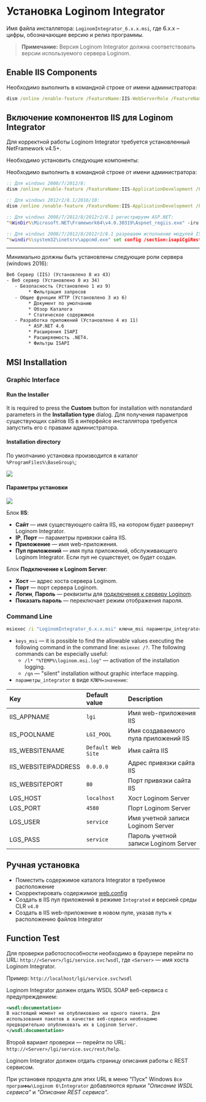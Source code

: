 # Установка Loginom Integrator

Имя файла инсталлятора: `LoginomIntegrator_6.x.x.msi`, где 6.x.x – цифры, обозначающие версию и релиз программы.

> **Примечание:** Версия Loginom Integrator должна соответствовать версии используемого сервера Loginom.

## Enable IIS Components

Необходимо выполнить в командной строке от имени администратора:

```cmd
dism /online /enable-feature /FeatureName:IIS-WebServerRole /FeatureName:IIS-WebServer /FeatureName:IIS-WebServerManagementTools /FeatureName:IIS-ManagementScriptingTools
```

## Включение компонентов IIS для Loginom Integrator

Для корректной работы Loginom Integrator требуется установленный NetFramework v4.5+.

Необходимо установить следующие компоненты:

Необходимо выполнить в командной строке от имени администратора:

```cmd
:: Для windows 2008/7/2012/8:
dism /online /enable-feature /FeatureName:IIS-ApplicationDevelopment /FeatureName:IIS-ISAPIExtensions /FeatureName:WAS-WindowsActivationService /FeatureName:WAS-ProcessModel /FeatureName:IIS-NetFxExtensibility /FeatureName:WAS-NetFxEnvironment /FeatureName:WAS-ConfigurationAPI /FeatureName:WCF-HTTP-Activation

:: Для windows 2012r2/8.1/2016/10:
dism /online /enable-feature /FeatureName:IIS-ApplicationDevelopment /FeatureName:IIS-ISAPIExtensions /FeatureName:WAS-WindowsActivationService /FeatureName:WAS-ProcessModel /FeatureName:IIS-ASPNET45 /FeatureName:IIS-NetFxExtensibility45 /FeatureName:NetFx4Extended-ASPNET45 /FeatureName:WCF-Services45 /FeatureName:IIS-ISAPIFilter /FeatureName:WCF-HTTP-Activation45 /all

:: Для windows 2008/7/2012/8/2012r2/8.1 регистрируем ASP.NET:
"%WinDir%\Microsoft.NET\Framework64\v4.0.30319\Aspnet_regiis.exe" -iru

:: Для windows 2008/7/2012/8/2012r2/8.1 разрешаем исполнение модулей ISAPI:
"%windir%\system32\inetsrv\appcmd.exe" set config /section:isapiCgiRestriction /[path='%WinDir%\Microsoft.NET\Framework64\v4.0.30319\aspnet_isapi.dll'].allowed:True
```

***

Минимально должны быть установлены следующие роли сервера (windows 2016):

```txt
Веб Сервер (IIS) (Установлено 8 из 43)
- Веб сервер (Установлено 8 из 34)
   - Безопасность (Установлено 1 из 9)
        * Фильтрация запросов
   - Общие функции HTTP (Установлено 3 из 6)
        * Документ по умолчанию
        * Обзор Каталога
        * Статическое содержимое
   - Разработка приложений (Установлено 4 из 11)
        * ASP.NET 4.6
        * Расширения ISAPI
        * Расширяемость .NET4.
        * Фильтры ISAPI
```

## MSI Installation

### Graphic Interface

#### Run the Installer

It is required to press the  **Custom** button for installation with nonstandard parameters in the **Installation type** dialog. Для получения параметров существующих сайтов IIS в интерфейсе инсталлятора требуется запустить его с правами администратора.

#### Installation directory

По умолчанию установка производится в каталог `%ProgramFiles%\BaseGroup\`;

![](../images/integrator_msi_path.png)

#### Параметры установки

![](../images/integrator_msi_parameters.png)

Блок **IIS**:

* **Сайт** — имя существующего сайта IIS, на котором будет развернут Loginom Integrator.
* **IP**, **Порт** — параметры привязки сайта IIS.
* **Приложение** — имя web-приложения.
* **Пул приложений** — имя пула приложений, обслуживающего Loginom Integrator. Если пул не существует, он будет создан.

Блок **Подключение к Loginom Server**:

* **Хост** — адрес хоста сервера Loginom.
* **Порт** — порт сервера Loginom.
* **Логин**, **Пароль** — реквизиты для [подключения к серверу Loginom](../server/setup.md#uchetnye-zapisi).
* **Показать пароль** — переключает режим отображения пароля.

### Command Line

```cmd
msiexec /i "LoginomIntegrator_6.x.x.msi" ключи_msi параметры_integrator
```

* `keys_msi` — it is possible to find the allowable values executing the following command in the command line: `msiexec /?`. The following commands can be especially useful:
   * `/l* "%TEMP%\loginom.msi.log"` — activation of the installation logging.
   * `/qn` — "silent" installation without graphic interface mapping.
* `параметры_integrator` в виде `КЛЮЧ=значение`:

| Key | Default value | Description |
|:--------- |:-------------|:------------- |
| IIS_APPNAME | `lgi` | Имя web-приложения IIS |
| IIS_POOLNAME | `LGI_POOL` | Имя создаваемого пула приложений IIS |
| IIS_WEBSITENAME | `Default Web Site` | Имя сайта IIS |
| IIS_WEBSITEIPADDRESS | `0.0.0.0` | Адрес привязки сайта IIS |
| IIS_WEBSITEPORT | `80` | Порт привязки сайта IIS |
| LGS_HOST | `localhost` | Хост Loginom Server |
| LGS_PORT | `4580` | Порт Loginom Server |
| LGS_USER | `service` | Имя учетной записи Loginom Server |
| LGS_PASS | `service` | Пароль учетной записи Loginom Server |

## Ручная установка

* Поместить содержимое каталога Integrator в требуемое расположение
* Скорректировать содержимое [web.config](./config.md)
* Создать в IIS пул приложений в режиме `Integrated` и версией среды CLR `v4.0`
* Создать в IIS web-приложение в новом пуле, указав путь к расположению файлов Integrator

## Function Test

Для проверки работоспособности необходимо в браузере перейти по URL: `http://<Server>/lgi/service.svc?wsdl`, где `<Server>` — имя хоста Loginom Integrator.

Пример: `http://localhost/lgi/service.svc?wsdl`

Loginom Integrator должен отдать WSDL SOAP веб-сервиса с
предупреждением:

```xml
<wsdl:documentation>
В настоящий момент не опубликовано ни одного пакета. Для
использования пакетов в качестве веб-сервиса необходимо
предварительно опубликовать их в Loginom Server.
</wsdl:documentation>
```

Второй вариант проверки — перейти по URL: `http://<Server>/lgi/service.svc/rest/help`.

Loginom Integrator должен отдать страницу описания работы с REST сервисом.

При установке продукта для этих URL в меню "Пуск" Windows `Все программы\Loginom 6\Integrator` добавляются ярлыки *"Описание WSDL сервиса"* и *"Описание REST сервиса"*.
